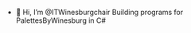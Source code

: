 - 👋 Hi, I’m @ITWinesburgchair
Building programs for PalettesByWinesburg in C#
<!---
ITWinesburgchair/ITWinesburgchair is a ✨ special ✨ repository because its `README.md` (this file) appears on your GitHub profile.
You can click the Preview link to take a look at your changes.
--->
